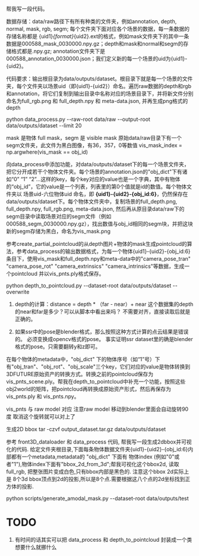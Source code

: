 <!-- preprocess -->
帮我写一段代码。

数据存储：data/raw路径下有所有种类的文件夹，例如annotation, depth, normal, mask, rgb, segm; 每个文件夹下面对应各个场景的数据，每一条数据的存储名称都是 {uid1}_{format}_{uid2}.ext的格式，例如mask文件夹下的其中一条数据是000588_mask_0030000.npy.gz；depth和mask和normal和segm的存储格式都是.npy.gz; annotation文件夹下是000588_annotation_0030000.json；我们定义新的每一个场景的uid为{uid1}-{uid2}。

代码要求：输出根目录为data/outputs/dataset。根目录下就是每一个场景的文件夹，每个文件夹以场景uid（即{uid1}-{uid2}）命名。遍历raw数据的depth和rgb和annotation，将它们复制到输出目录中名称对应的场景目录下，并将新文件分别命名为full_rgb.png 和 full_depth.npy 和 meta-data.json, 并再生成png格式的depth

python data_process.py --raw-root data/raw --output-root data/outputs/dataset --limit 20 


mask 是物体 full mask，segm 是 visible mask
原始data/raw目录下有一个segm文件夹，此文件为黑白图像，有36，357，0等数值
vis_mask_index = np.argwhere(vis_mask == obj_id)

向data_process中添加功能，对data/outputs/dataset下的每一个场景文件夹，把它分开成若干个物体文件夹。每个场景的annotation.json的"obj_dict"下有诸如“0” “1” “2”...这样的key，每个key对应的value也是一个字典，其中有物体的“obj_id”，它的value是一个列表，列表里的第0个值就是id的数值。每个物体文件夹以 场景uid-六位物体uid 命名，即 **{uid1}-{uid2}-{obj_id:6}**，仍然保存在data/outputs/dataset下。每个物体文件夹中，复制场景的full_depth.png, full_depth.npy, full_rgb.png, meta-data.json, 然后再从原目录data/raw下的segm目录中读取场景对应的segm文件（例如000588_segm_0030000.npy.gz），找出数值与obj_id相同的segm块，并把这块新的segm存储为黑白，命名为vis_mask.png


<!-- depth 对齐 -->

参考create_partial_pointcloud的从depth图片+物体的mask生成pointcloud的算法，参考data_process的输出数据格式，为每一个物体{uid1}-{uid2}-{obj_id:6}条目下，使用vis_mask和full_depth.npy和meta-data中的"camera_pose_tran" "camera_pose_rot" "camera_extrinsics" "camera_intrinsics"等数据，生成一个pointcloud 并以vis_pnts.ply格式保存。


python depth_to_pointcloud.py --dataset-root data/outputs/dataset --overwrite 


<!-- pc与scene对齐 -->
1. depth的计算：distance = depth * （far - near）+ near
这个数据集的depth的near和far是多少？可以从脚本中看出来吗？
不需要对齐，直接读取后就是正确的。

2. 如果ssr中的pose是blender格式，那么按照这种方式计算的点云结果是错误的。
必须变换成opencv格式的pose。
事实证明ssr dataset里的确是blender格式的pose。只需要翻转y和z即可。


<!-- 变换到3DFuture标准物体上 -->
<!-- 在metadata里，对于每一个物体， -->


在每个物体的metadata中，"obj_dict" 下的物体序号（如“1”号）下有"obj_tran"、"obj_rot"、"obj_scale"三个key，它们对应的value是物体转换到3DFUTURE原始资产的转换方式。转换之前的pointcloud保存为vis_pnts_scene.ply。帮我在depth_to_pointcloud中补充一个功能，按照这些obj2world的矩阵，把pointcloud再转换成原始资产形式，然后再保存为 vis_pnts.ply 和 vis_pnts.npy。


vis_pnts 与 raw model 对应
注意raw model 移动到blender里面会自动旋转90度 取消这个旋转就可以对上了


生成2D bbox
tar -czvf output_dataset.tar.gz data/outputs/dataset

参考 front3D_dataloader 和 data_process 代码, 帮我写一段生成2dbbox并可视化的代码. 给定文件夹根目录,下面每条物体数据文件夹{uid1}-{uid2}-{obj_id:6}内部都有一个metadata,metadata的 "obj_dict" 下面有 物体index (例如"0"或者"1"),物体index下面有"bbox_2d_from_3d";帮我可视化这个bbox2d, 读取full_rgb, 把整张图片变成白色,只有bbox内部是黑色的. 注意这个bbox 2d实际上是 8个3d bbox顶点到2d的投影,所以是8个点.需要根据这八个点的2d坐标找到正方体的投影.


python scripts/generate_amodal_mask.py --dataset-root data/outputs/test


# TODO
1. 有时间的话其实可以把 data_process 和 depth_to_pointcloud 封装成一个类 想要什么就挪什么










